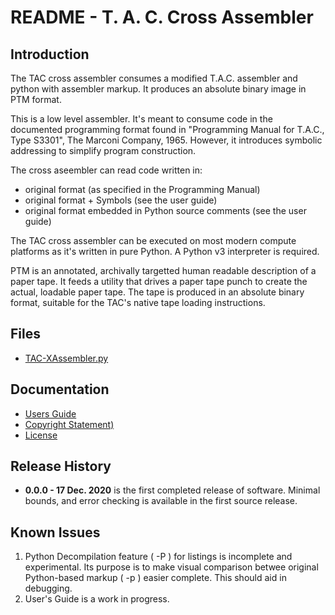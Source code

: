 # README - T. A. C. Cross Assembler

## Introduction 

The TAC cross assembler consumes a modified T.A.C. assembler and python with assembler markup. It produces an absolute binary image in PTM format. 

This is a low level assembler. It's meant to consume code in the documented programming format found in "Programming Manual for T.A.C., Type S3301", The Marconi Company, 1965.  However, it introduces symbolic addressing to simplify program construction.

The cross aseembler can read code written in:

- original format (as specified in the Programming Manual)
- original format + Symbols (see the user guide)
- original format embedded in Python source comments (see the user guide)

The TAC cross assembler can be executed on most modern compute platforms as it's written in pure Python.  A Python v3 interpreter is required. 

PTM is an annotated, archivally targetted human readable description of a paper tape.   It feeds a utility that drives a paper tape punch to create the actual, loadable paper tape. The tape is produced in an absolute binary format, suitable for the TAC's native tape loading instructions.

## Files

- [TAC-XAssembler.py](TAC-XAssembler.py)

## Documentation

- [Users Guide](UsersGuide.md)
- [Copyright Statement)](COPYRIGHT)
- [License](LICENSE)

## Release History

- **0.0.0 - 17 Dec. 2020** is the first completed release of software. Minimal bounds, and error checking is available in the first source release.

## Known Issues

1. Python Decompilation feature ( -P ) for listings is incomplete and experimental.  Its purpose is to make visual comparison betwee original Python-based markup ( -p ) easier complete. This should aid in debugging. 
2. User's Guide is a work in progress.